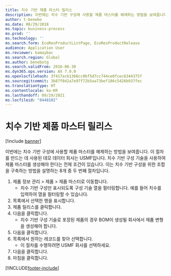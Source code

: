 ```yaml
---
title: 치수 기반 제품 마스터 릴리스
description: 이번에는 치수 기반 구성에 사용할 제품 마스터를 해제하는 방법을 보여줍니다.
author: t-benebo
ms.date: 08/29/2018
ms.topic: business-process
ms.prod: ''
ms.technology: ''
ms.search.form: EcoResProductListPage, EcoResProductRelease
audience: Application User
ms.reviewer: kamaybac
ms.search.region: Global
ms.author: benebotg
ms.search.validFrom: 2016-06-30
ms.dyn365.ops.version: AX 7.0.0
ms.openlocfilehash: 3f417acb1366cc0bf5d7cc744ce0fcec6344375f
ms.sourcegitcommit: 3b87f042a7e97f72b5aa73bef186c5426b937fec
ms.translationtype: HT
ms.contentlocale: ko-KR
ms.lasthandoff: 09/29/2021
ms.locfileid: "8448102"
---
```

# <a name="release-a-dimension-based-product-master"></a>치수 기반 제품 마스터 릴리스

[!include [banner](../../includes/banner.md)]

이번에는 치수 기반 구성에 사용할 제품 마스터를 해제하는 방법을 보여줍니다. 이 절차를 만드는 데 사용된 데모 데이터 회사는 USMF입니다. 치수 기반 구성 기술을 사용하여 제품 마스터를 생성해야 한다는 전제 조건이 있습니다. 이는 치수 기반 구성을 위한 조합을 구축하는 방법을 설명하는 8개 중 두 번째 절차입니다.

1. 제품 정보 관리 > 제품 > 제품 마스터로 이동합니다.
    * 치수 기반 구성만 표시되도록 구성 기술 열을 필터링합니다. 예를 들어 치수를 입력하여 열을 필터링할 수 있습니다.    
2. 목록에서 선택한 행을 표시합니다.
3. 제품 릴리스를 클릭합니다.
4. 다음을 클릭합니다.
    * 치수 기반 구성 기술로 포장된 제품의 경우 BOM이 생성될 회사에서 제품 변형을 생성해야 합니다.  
5. 다음을 클릭합니다.
6. 목록에서 원하는 레코드를 찾아 선택합니다.
    * 이 절차를 수행하려면 USMF 회사를 선택하세요.  
7. 다음을 클릭합니다.
8. 마침을 클릭합니다.



[!INCLUDE[footer-include](../../../includes/footer-banner.md)]